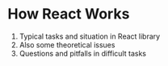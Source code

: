 # How React Works

1. Typical tasks and situation in React library
2. Also some theoretical issues
3. Questions and pitfalls in difficult tasks
